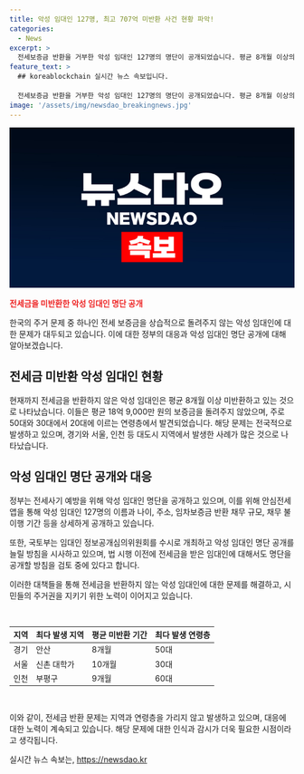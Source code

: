 ```yaml
---
title: 악성 임대인 127명, 최고 707억 미반환 사건 현황 파악!
categories:
  - News
excerpt: >
  전세보증금 반환을 거부한 악성 임대인 127명의 명단이 공개되었습니다. 평균 8개월 이상의 미반환으로 평균 18억 9,000만 원의 보증금을 돌려주지 않았으며, 가장 많이 가로챈 보증금은 700억 원이 넘었습니다. 20~30대가 30% 차지하며 50대가 가장 많고, 지역별로 경기가 가장 많았습니다. 악성 임대인 명단을 공개하여 전세사기 예방에 나선 정부는 악성 임대인의 정보를 공개하고 더 많은 대상자가 있을 것으로 예상됩니다. 국토부는 악성 임대인 정보를 공개하고 명단을 확대할 예정이며, 법 시행 이전에도 명단 공개가 검토 중에 있습니다.
feature_text: >
  ## koreablockchain 실시간 뉴스 속보입니다.

  전세보증금 반환을 거부한 악성 임대인 127명의 명단이 공개되었습니다. 평균 8개월 이상의 미반환으로 평균 18억 9,000만 원의 보증금을 돌려주지 않았으며, 가장 많이 가로챈 보증금은 700억 원이 넘었습니다. 20~30대가 30% 차지하며 50대가 가장 많고, 지역별로 경기가 가장 많았습니다. 악성 임대인 명단을 공개하여 전세사기 예방에 나선 정부는 악성 임대인의 정보를 공개하고 더 많은 대상자가 있을 것으로 예상됩니다. 국토부는 악성 임대인 정보를 공개하고 명단을 확대할 예정이며, 법 시행 이전에도 명단 공개가 검토 중에 있습니다.
image: '/assets/img/newsdao_breakingnews.jpg'
---
```


<p><img src="/assets/img/newsdao_breakingnews.jpg" alt="koreablockchain 속보" /></p>

<p><b><span style="color: #ee2323;">전세금을 미반환한 악성 임대인 명단 공개</span></b></p>

<p>한국의 주거 문제 중 하나인 전세 보증금을 상습적으로 돌려주지 않는 악성 임대인에 대한 문제가 대두되고 있습니다. 이에 대한 정부의 대응과 악성 임대인 명단 공개에 대해 알아보겠습니다.</p>

<h2>전세금 미반환 악성 임대인 현황</h2>

<p>현재까지 전세금을 반환하지 않은 악성 임대인은 평균 8개월 이상 미반환하고 있는 것으로 나타났습니다. 이들은 평균 18억 9,000만 원의 보증금을 돌려주지 않았으며, 주로 50대와 30대에서 20대에 이르는 연령층에서 발견되었습니다. 해당 문제는 전국적으로 발생하고 있으며, 경기와 서울, 인천 등 대도시 지역에서 발생한 사례가 많은 것으로 나타났습니다.</p>

<h2>악성 임대인 명단 공개와 대응</h2>

<p>정부는 전세사기 예방을 위해 악성 임대인 명단을 공개하고 있으며, 이를 위해 안심전세앱을 통해 악성 임대인 127명의 이름과 나이, 주소, 임차보증금 반환 채무 규모, 채무 불이행 기간 등을 상세하게 공개하고 있습니다.</p>

<p>또한, 국토부는 임대인 정보공개심의위원회를 수시로 개최하고 악성 임대인 명단 공개를 늘릴 방침을 시사하고 있으며, 법 시행 이전에 전세금을 받은 임대인에 대해서도 명단을 공개할 방침을 검토 중에 있다고 합니다.</p>

<p>이러한 대책들을 통해 전세금을 반환하지 않는 악성 임대인에 대한 문제를 해결하고, 시민들의 주거권을 지키기 위한 노력이 이어지고 있습니다.</p>

<p data-ke-size="size16">&nbsp;</p>

<table>
    <thead>
        <tr>
            <th>지역</th>
            <th>최다 발생 지역</th>
            <th>평균 미반환 기간</th>
            <th>최다 발생 연령층</th>
        </tr>
    </thead>
    <tbody>
        <tr>
            <td>경기</td>
            <td>안산</td>
            <td>8개월</td>
            <td>50대</td>
        </tr>
        <tr>
            <td>서울</td>
            <td>신촌 대학가</td>
            <td>10개월</td>
            <td>30대</td>
        </tr>
        <tr>
            <td>인천</td>
            <td>부평구</td>
            <td>9개월</td>
            <td>60대</td>
        </tr>
    </tbody>
</table>

<p data-ke-size="size16">&nbsp;</p>

<p>이와 같이, 전세금 반환 문제는 지역과 연령층을 가리지 않고 발생하고 있으며, 대응에 대한 노력이 계속되고 있습니다. 해당 문제에 대한 인식과 감시가 더욱 필요한 시점이라고 생각됩니다.</p>
실시간 뉴스 속보는, <a href="https://newsdao.kr" rel="dofollow">https://newsdao.kr</a>


